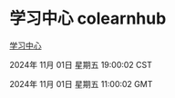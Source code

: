 # 学习中心 colearnhub
[学习中心](http://219.139.197.74:56308/colearnhub/)

2024年 11月 01日 星期五 19:00:02 CST

2024年 11月 01日 星期五 11:00:02 GMT
